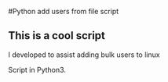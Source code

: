 #Python add users from file script


## This is a cool script

I developed to assist adding bulk users to linux


Script in Python3.